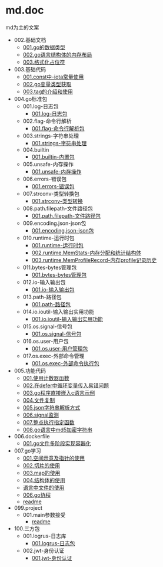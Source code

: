 # md.doc
md为主的文案

- 002.基础文档
    - [001.go的数据类型](./002.基础文档/001.go的数据类型.md)
    - [002.go语言结构体的内存布局](./002.基础文档/002.go语言结构体的内存布局.md)
    - [003.格式化占位符](./002.基础文档/003.格式化占位符.md)
- 003.基础代码
    - [001.const中-iota常量使用](./003.基础代码/001.const中-iota常量使用.md)
    - [002.go变量类型获取](./003.基础代码/002.go变量类型获取.md)
    - [003.tag的介绍和使用](./003.基础代码/003.tag的介绍和使用.md)
- 004.go标准包
    - 001.log-日志包
        - [001.log-日志包](./004.go标准包/001.log-日志包/001.log-日志包.md)
    - 002.flag-命令行解析
        - [001.flag-命令行解析包](./004.go标准包/002.flag-命令行解析/001.flag-命令行解析包.md)
    - 003.strings-字符串处理
        - [001.strings-字符串处理](./004.go标准包/003.strings-字符串处理/001.strings-字符串处理.md)
    - 004.builtin
        - [001.builtin-内置包](./004.go标准包/004.builtin/001.builtin-内置包.md)
    - 005.unsafe-内存操作
        - [001.unsafe-内存操作](./004.go标准包/005.unsafe-内存操作/001.unsafe-内存操作.md)
    - 006.errors-错误包
        - [001.errors-错误包](./004.go标准包/006.errors-错误包/001.errors-错误包.md)
    - 007.strconv-类型转换包
        - [001.strconv-类型转换](./004.go标准包/007.strconv-类型转换包/001.strconv-类型转换.md)
    - 008.path.filepath-文件路径包
        - [001.path.filepath-文件路径包](./004.go标准包/008.path.filepath-文件路径包/001.path.filepath-文件路径包.md)
    - 009.encoding.json-json包
        - [001.encoding.json-json包](./004.go标准包/009.encoding.json-json包/001.encoding.json-json包.md)
    - 010.runtime-运行时包
        - [001.runtime-运行时包](./004.go标准包/010.runtime-运行时包/001.runtime-运行时包.md)
        - [002.runtime.MemStats-内存分配和统计结构体](./004.go标准包/010.runtime-运行时包/002.runtime.MemStats-内存分配和统计结构体.md)
        - [003.runtime.MemProfileRecord-内存profile记录历史](./004.go标准包/010.runtime-运行时包/003.runtime.MemProfileRecord-内存profile记录历史.md)
    - 011.bytes-bytes管理包
        - [001.bytes-bytes管理包](./004.go标准包/011.bytes-bytes管理包/001.bytes-bytes管理包.md)
    - 012.io-输入输出包
        - [001.io-输入输出包](./004.go标准包/012.io-输入输出包/001.io-输入输出包.md)
    - 013.path-路径包
        - [001.path-路径包](./004.go标准包/013.path-路径包/001.path-路径包.md)
    - 014.io.ioutil-输入输出实用功能
        - [001.io.ioutil-输入输出实用功能](./004.go标准包/014.io.ioutil-输入输出实用功能/001.io.ioutil-输入输出实用功能.md)
    - 015.os.signal-信号包
        - [001.os.signal-信号包](./004.go标准包/015.os.signal-信号包/001.os.signal-信号包.md)
    - 016.os.user-用户包
        - [001.os.user-用户管理包](./004.go标准包/016.os.user-用户包/001.os.user-用户管理包.md)
    - 017.os.exec-外部命令管理
        - [001.os.exec-外部命令执行包](./004.go标准包/017.os.exec-外部命令管理/001.os.exec-外部命令执行包.md)
- 005.功能代码
    - [001.使用计数器函数](./005.功能代码/001.使用计数器函数.md)
    - [002.在defer中循环变量传入易错问题](./005.功能代码/002.在defer中循环变量传入易错问题.md)
    - [003.go程序直接嵌入c语言示例](./005.功能代码/003.go程序直接嵌入c语言示例.md)
    - [004.文件复制](./005.功能代码/004.文件复制.md)
    - [005.json字符串解析方式](./005.功能代码/005.json字符串解析方式.md)
    - [006.signal监测](./005.功能代码/006.signal监测.md)
    - [007.整点执行指定函数](./005.功能代码/007.整点执行指定函数.md)
    - [008.go语言中md5加密字符串](./005.功能代码/008.go语言中md5加密字符串.md)
- 006.dockerfile
    - [001.go文件多阶段实现容器化](./006.dockerfile/001.go文件多阶段实现容器化.md)
- 007.go学习
    - [001.空间示意及指针的使用](./007.go学习/001.空间示意及指针的使用.md)
    - [002.切片的使用](./007.go学习/002.切片的使用.md)
    - [003.map的使用](./007.go学习/003.map的使用.md)
    - [004.结构体的使用](./007.go学习/004.结构体的使用.md)
    - [语言中文件的使用](./007.go学习/语言中文件的使用.md)
    - [006.go协程](./007.go学习/006.go协程.md)
    - [readme](./007.go学习/readme.md)
- 099.project
    - 001.main参数接受
        - [readme](./099.project/001.main参数接受/readme.md)
- 100.三方包
    - 001.logrus-日志库
        - [001.logrus-日志包](./100.三方包/001.logrus-日志库/001.logrus-日志包.md)
    - 002.jwt-身份认证
        - [001.jwt-身份认证](./100.三方包/002.jwt-身份认证/001.jwt-身份认证.md)
